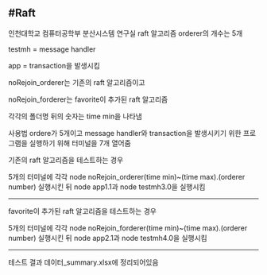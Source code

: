 #Raft
-------------------------------


인천대학교 컴퓨터공학부 분산시스템 연구실 raft 알고리즘
orderer의 개수는 5개

testmh = message handler

app = transaction을 발생시킴

noRejoin_orderer는 기존의 raft 알고리즘이고 

noRejoin_forderer는 favorite이 추가된 raft 알고리즘

각각의 폴더명 뒤의 숫자는 time min을 나타냄

사용법
ordere가 5개이고 message handler와 transaction을 발생시키기 위한 프로그램을 실행하기 위해
터미널을 7개 열어줌

기존의 raft 알고리즘을 테스트하는 경우

5개의 터미널에 각각 node noRejoin_orderer(time min)~(time max).(orderer number) 실행시킨 뒤
node app1.1과 node testmh3.0을 실행시킴

----------------------------------------------------------------------------------------

favorite이 추가된 raft 알고리즘을 테스트하는 경우

5개의 터미널에 각각 node noRejoin_forderer(time min)~(time max).(orderer number) 실행시킨 뒤
node app2.1과 node testmh4.0을 실행시킴

----------------------------------------------------------------------------------------
테스트 결과 데이터_summary.xlsx에 정리되어있음
